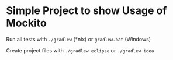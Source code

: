 # Simple Project to show Usage of Mockito

Run all tests with `./gradlew` (*nix) or `gradlew.bat` (Windows)

Create project files with `./gradlew eclipse` or `./gradlew idea`


